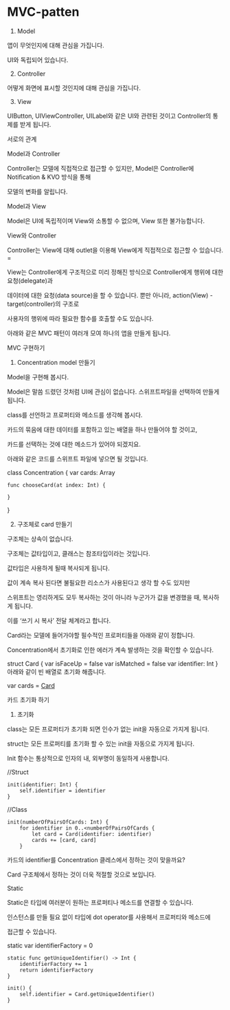 # MVC-patten

1. Model

앱이 무엇인지에 대해 관심을 가집니다.

UI와 독립되어 있습니다.



2. Controller

어떻게 화면에 표시할 것인지에 대해 관심을 가집니다.



3. View

UIButton, UIViewController, UILabel와 같은 UI와 관련된 것이고 Controller의 통제를 받게 됩니다.



서로의 관계



Model과 Controller

Controller는 모델에 직접적으로 접근할 수 있지만, Model은 Controller에 Notification & KVO 방식을 통해

모델의 변화를 알립니다.



Model과 View

Model은 UI에 독립적이며 View와 소통할 수 없으며, View 또한 불가능합니다.



View와 Controller

Controller는 View에 대해 outlet을 이용해 View에게 직접적으로 접근할 수 있습니다. =

View는 Controller에게 구조적으로 미리 정해진 방식으로 Controller에게 행위에 대한 요청(delegate)과

데이터에 대한 요청(data source)을 할 수 있습니다. 뿐만 아니라, action(View) - target(controller)의 구조로

사용자의 행위에 따라 필요한 함수를 호출할 수도 있습니다.



아래와 같은 MVC 패턴이 여러개 모여 하나의 앱을 만들게 됩니다. 

 
MVC 구현하기

 

1. Concentration model 만들기

Model을 구현해 봅시다.

Model은 말씀 드렸던 것처럼 UI에 관심이 없습니다. 스위프트파일을 선택하여 만들게 됩니다.

class를 선언하고 프로퍼티와 메소드를 생각해 봅시다.

카드의 묶음에 대한 데이터를 포함하고 있는 배열을 하나 만들어야 할 것이고,

카드를 선택하는 것에 대한 메소드가 있어야 되겠지요.

아래와 같은 코드를 스위프트 파일에 넣으면 될 것입니다.

class Concentration {
    var cards: Array<Card>
    
    func chooseCard(at index: Int) {
        
    }
}


2. 구조체로 card 만들기

구조체는 상속이 없습니다.

구조체는 값타입이고, 클래스는 참조타입이라는 것입니다.

값타입은 사용하게 될때 복사되게 됩니다.

값이 계속 복사 된다면 불필요한 리소스가 사용된다고 생각 할 수도 있지만

스위프트는 영리하게도 모두 복사하는 것이 아니라 누군가가 값을 변경했을 때, 복사하게 됩니다.

이를 ‘쓰기 시 복사’ 전달 체계라고 합니다.

Card라는 모델에 들어가야할 필수적인 프로퍼티들을 아래와 같이 정합니다.

Concentration에서 초기화로 인한 에러가 계속 발생하는 것을 확인할 수 있습니다.

struct Card {
    var isFaceUp = false
    var isMatched = false
    var identifier: Int
}
아래와 같이 빈 배열로 초기화 해줍니다.

var cards = [Card]()


카드 초기화 하기



1. 초기화

class는 모든 프로퍼티가 초기화 되면 인수가 없는 init을 자동으로 가지게 됩니다.

struct는 모든 프로퍼티를 초기화 할 수 있는 init을 자동으로 가지게 됩니다.

Init 함수는 통상적으로 인자의 내, 외부명이 동일하게 사용합니다.

//Struct

    init(identifier: Int) {
        self.identifier = identifier
    }

//Class

    init(numberOfPairsOfCards: Int) {
        for identifier in 0..<numberOfPairsOfCards {
            let card = Card(identifier: identifier)
            cards += [card, card]
        }
카드의 identifier를 Concentration 클레스에서 정하는 것이 맞을까요?

Card 구조체에서 정하는 것이 더욱 적절할 것으로 보입니다.



Static

Static은 타입에 여러분이 원하는 프로퍼티나 메소드를 연결할 수 있습니다.

인스턴스를 만들 필요 없이 타입에 dot operator를 사용해서 프로퍼티와 메소드에

접근할 수 있습니다.

static var identifierFactory = 0
    
    static func getUniqueIdentifier() -> Int {
        identifierFactory += 1
        return identifierFactory
    }
    
    init() {
        self.identifier = Card.getUniqueIdentifier()
    }




